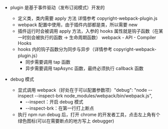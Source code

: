 - plugin 是基于事件驱动（发布订阅模式）开发的

  - 定义类，类内需要 apply 方法 详情参考 copyright-webpack-plugin.js
  - webpack 配置中使用，由于插件内部都是类，所以需要 new
  - 插件运行时会被调用 apply 方法，入参的 hooks 属性就是钩子函数（在某一时刻会被执行的函数 -> 生命周期函数）
    webpack - API - Compiler Hooks
  - hooks 内的钩子函数分为同步与异步（详情参考 copyright-webpack-plugin.js）
    - 同步需要调用 tap 函数
    - 异步需要调用 tapAsync 函数，最终必须执行 callback 函数

- debug 模式
  - 显式调用 webpack（好处在于可以配置参数项）"debug": "node --inspect --inspect-brk node_modules/webpack/bin/webpack.js",
    - --inspect：开启 debug 模式
    - --inspect-brk：在第一行打上断点
  - 执行 npm run debug 后，打开 chrome 的开发者工具，点击左上角有个绿色图标(可以在需要断点的地方写上 debugger)
